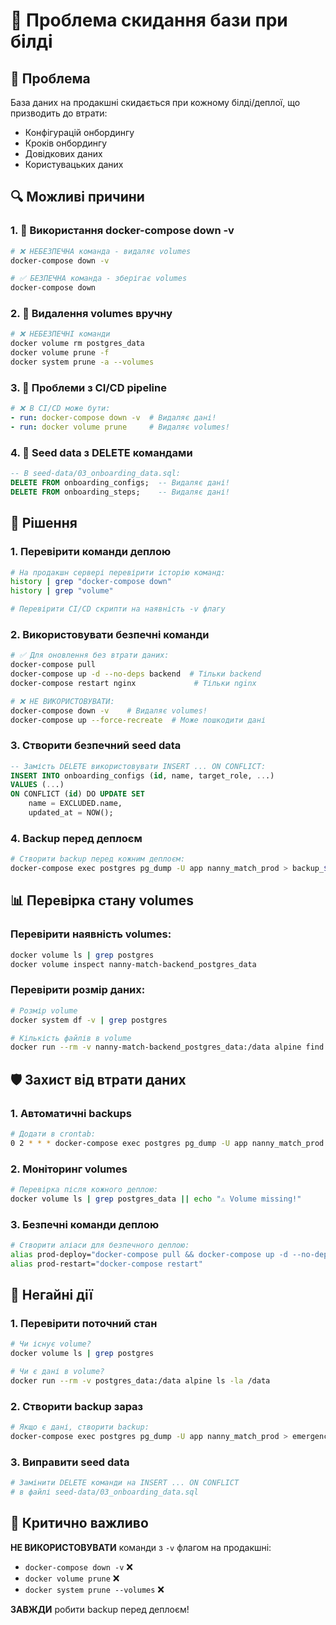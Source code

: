 # 🚨 Проблема скидання бази при білді

## 🎯 Проблема
База даних на продакшні скидається при кожному білді/деплої, що призводить до втрати:
- Конфігурацій онбордингу
- Кроків онбордингу  
- Довідкових даних
- Користувацьких даних

## 🔍 Можливі причини

### 1. 🚨 **Використання docker-compose down -v**
```bash
# ❌ НЕБЕЗПЕЧНА команда - видаляє volumes
docker-compose down -v

# ✅ БЕЗПЕЧНА команда - зберігає volumes  
docker-compose down
```

### 2. 🚨 **Видалення volumes вручну**
```bash
# ❌ НЕБЕЗПЕЧНІ команди
docker volume rm postgres_data
docker volume prune -f
docker system prune -a --volumes
```

### 3. 🚨 **Проблеми з CI/CD pipeline**
```yaml
# ❌ В CI/CD може бути:
- run: docker-compose down -v  # Видаляє дані!
- run: docker volume prune     # Видаляє volumes!
```

### 4. 🚨 **Seed data з DELETE командами**
```sql
-- В seed-data/03_onboarding_data.sql:
DELETE FROM onboarding_configs;  -- Видаляє дані!
DELETE FROM onboarding_steps;    -- Видаляє дані!
```

## 🔧 Рішення

### 1. **Перевірити команди деплою**
```bash
# На продакшн сервері перевірити історію команд:
history | grep "docker-compose down"
history | grep "volume"

# Перевірити CI/CD скрипти на наявність -v флагу
```

### 2. **Використовувати безпечні команди**
```bash
# ✅ Для оновлення без втрати даних:
docker-compose pull
docker-compose up -d --no-deps backend  # Тільки backend
docker-compose restart nginx             # Тільки nginx

# ❌ НЕ ВИКОРИСТОВУВАТИ:
docker-compose down -v    # Видаляє volumes!
docker-compose up --force-recreate  # Може пошкодити дані
```

### 3. **Створити безпечний seed data**
```sql
-- Замість DELETE використовувати INSERT ... ON CONFLICT:
INSERT INTO onboarding_configs (id, name, target_role, ...)
VALUES (...)
ON CONFLICT (id) DO UPDATE SET
    name = EXCLUDED.name,
    updated_at = NOW();
```

### 4. **Backup перед деплоєм**
```bash
# Створити backup перед кожним деплоєм:
docker-compose exec postgres pg_dump -U app nanny_match_prod > backup_$(date +%Y%m%d_%H%M%S).sql
```

## 📊 Перевірка стану volumes

### Перевірити наявність volumes:
```bash
docker volume ls | grep postgres
docker volume inspect nanny-match-backend_postgres_data
```

### Перевірити розмір даних:
```bash
# Розмір volume
docker system df -v | grep postgres

# Кількість файлів в volume
docker run --rm -v nanny-match-backend_postgres_data:/data alpine find /data -type f | wc -l
```

## 🛡️ Захист від втрати даних

### 1. **Автоматичні backups**
```bash
# Додати в crontab:
0 2 * * * docker-compose exec postgres pg_dump -U app nanny_match_prod > /backups/daily_$(date +\%Y\%m\%d).sql
```

### 2. **Моніторинг volumes**
```bash
# Перевірка після кожного деплою:
docker volume ls | grep postgres_data || echo "⚠️ Volume missing!"
```

### 3. **Безпечні команди деплою**
```bash
# Створити аліаси для безпечного деплою:
alias prod-deploy="docker-compose pull && docker-compose up -d --no-deps backend"
alias prod-restart="docker-compose restart"
```

## 🎯 Негайні дії

### 1. **Перевірити поточний стан**
```bash
# Чи існує volume?
docker volume ls | grep postgres

# Чи є дані в volume?
docker run --rm -v postgres_data:/data alpine ls -la /data
```

### 2. **Створити backup зараз**
```bash
# Якщо є дані, створити backup:
docker-compose exec postgres pg_dump -U app nanny_match_prod > emergency_backup_$(date +%Y%m%d_%H%M%S).sql
```

### 3. **Виправити seed data**
```bash
# Замінити DELETE команди на INSERT ... ON CONFLICT
# в файлі seed-data/03_onboarding_data.sql
```

## 🚨 **Критично важливо**

**НЕ ВИКОРИСТОВУВАТИ** команди з `-v` флагом на продакшні:
- `docker-compose down -v` ❌
- `docker volume prune` ❌  
- `docker system prune --volumes` ❌

**ЗАВЖДИ** робити backup перед деплоєм!